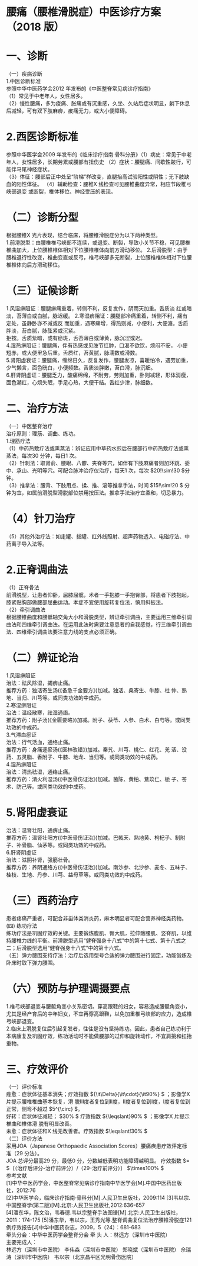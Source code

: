 # 腰痛（腰椎滑脱症）中医诊疗方案 （2018 版）  
# 一、诊断  
（一）疾病诊断  
1.中医诊断标准  
参照中华中医药学会2012 年发布的《中医整脊常见病诊疗指南》  
（1）常见于中老年人，女性居多。  
（2）慢性腰痛，多为痠痛、胀痛或有沉重感，久坐、久站后症状明显，躺下休息后减轻，可有双下肢麻痹，痠痛无力，或大小便障碍。  
# 2.西医诊断标准  
参照中华医学会2009 年发布的《临床诊疗指南·骨科分册》（1）病史：常见于中老年人，女性居多，长期劳累或腰部有扭伤史 （2）症状：腰腿痛、间歇性跛行，可能伴马尾神经症状。  
（3）体征：腰部后正中处呈“阶梯”样改变，直腿抬高试验阳性或阴性；无下肢缺血的阳性体征。 （4）辅助检查：腰椎X 线检查可见腰椎曲度异常，相应节段椎弓峡部退变 或断裂，椎体移位、神经受压的表现。  
# （二）诊断分型  
根据腰椎X 光片表现，结合临床，将腰椎滑脱症分为以下两种类型。  
1.前滑脱型：由腰椎椎弓峡部不连续，或退变、断裂，导致小关节不稳，可见腰椎椎曲加大，上位腰椎椎体相对下位腰椎椎体向前方滑动移位。   2.后滑脱型：由于腰椎退行性改变，椎曲变直或反弓，椎弓峡部多无断裂，上位腰椎椎体相对下位腰椎椎体向后方滑动移位。  
# （三）证候诊断  
1.风湿痹阻证：腰腿痹痛重着，转侧不利，反复发作，阴雨天加重。舌质淡 红或暗淡，苔薄白或白腻，脉迟缓。 2.寒湿痹阻证：腰腿部冷痛重着，转侧不利，痛有定处，虽静卧亦不减或反 而加重，遇寒痛增，得热则减，小便利，大便溏。舌质胖淡，苔白腻，脉弦紧或沉紧。  
拒按。舌质紫暗，或有瘀斑，舌苔薄白或薄黄，脉沉涩或迟。  
4.湿热痹阻证：腰腿痛，伴有热感或见肢节红肿，口渴不欲饮，烦闷不安， 小便短赤，或大便里急后重。舌质红，苔黄腻，脉濡数或滑数。  
5.肾阳虚衰证：腰腿痛，缠绵日久，反复发作，腰腿发凉，喜暖怕冷，遇劳加重，少气懒言，面色晄白，小便频数。舌质淡胖嫩，苔白滑，脉沉细。  
6.肝肾阴虚证：腰腿乏力，酸痛绵绵，不耐劳，劳则加重，卧则减轻，形体消瘦，面色潮红，心烦失眠，手足心热，大便干结。舌红少津，脉细数。  
# 二、治疗方法  
（一）中医整脊治疗  
治疗原则：理筋、调曲、练功。  
1.理筋疗法  
（1）中药热敷疗法或熏蒸法：辨证应用中草药水煎后在腰部行中药热敷疗法或熏蒸法，每次30 分钟，每日1 次。  
（2）针刺法：取肾俞、腰眼、八髎、夹脊等穴，如伴有下肢麻痛者则加环跳、委中、承山、光明等穴。可配合脉冲治疗仪治疗，每天1 次，每次 $20\!\sim\!30 $分钟。  
（3）推拿法：腰背、下肢用点、揉、推、滚等推拿手法，时间 $15\!\sim\!20 $ 分钟为宜，如属前滑脱型滑脱部位禁用按压法。推拿手法治疗宜柔和，切忌暴力。  
# （4）针刀治疗  
（5）其他外治疗法：如走罐、拔罐、红外线照射、超声药物透入、电磁疗法、中药离子导入法等。  
# 2.正脊调曲法  
（1）正脊骨法  
前滑脱型，让患者仰卧，屈膝屈髋，术者一手抱膝一手抱臀部，将患者下肢抱起，膝紧贴胸部做腰部屈曲运动。本症不宜使用旋转复位法，慎用斜扳法。  
（2）牵引调曲法  
根据腰椎曲度和腰骶轴交角大小和滑脱类型，辨证牵引调曲，主要运用三维牵引调曲法和四维牵引调曲法。在运用此法时需要注意患者的自我感觉，行三维牵引调曲法、四维牵引调曲法要注意力线的支点必须正确。  
# （二）辨证论治  
1.风湿痹阻证  
治法：祛风除湿，蠲痹止痛。  
推荐方药：独活寄生汤(《备急千金要方》)加减。独活、桑寄生、牛膝、杜 仲、熟地、当归、川芎等。或同类功效的中成药。  
2.寒湿痹阻证  
治法：温经散寒，祛湿通络。  
推荐方药：附子汤(《金匮要略》)加减。附子、茯苓、人参、白术、白芍等。或同类功效的中成药。  
3.气滞血瘀证  
治法：行气活血，通络止痛。  
推荐方药：身痛逐瘀汤(《医林改错》)加减。秦艽、川芎、桃仁、红花、羌 活、没药、五灵脂、香附子、牛膝、地龙、当归等。或同类功效的中成药。  
4.湿热痹阻证  
治法：清热祛湿，通络止痛。  
推荐方药：清火利湿汤(《中医骨伤证治》)加减。茵陈、黄柏、薏苡仁、栀 子、苍术、防己等。或同类功效的中成药。  
# 5.肾阳虚衰证  
治法：温肾壮阳，通痹止痛。  
推荐方药：温肾壮阳方(《中医骨伤证治》)加减。巴戟天、熟地黄、枸杞子、制附子、补骨脂、仙茅等。或同类功效的中成药。  
6.肝肾阴虚证  
治法：滋阴补肾，强筋壮骨。  
推荐方药：养阴通络方(《中医骨伤证治》)加减。南沙参、北沙参、麦冬、五味子、桂枝、生地、丹参、川芎、益母草等。或同类功效的中成药。  
# （三）西药治疗  
患者疼痛严重者，可配合非甾体类消炎药，麻木明显者可配合营养神经类药物。  
(四) 练功疗法  
练功疗法是巩固疗效的关键。主要锻炼腹肌、臀大肌，拉伸髂腰肌、竖脊肌，以维持腰椎力线的平衡。前滑脱型选用“健脊强身十八式”中的第十七式、第十八式之二；后滑脱型选用“健脊强身十八式”中的第十六式。  
（五）弹力腰围支持疗法：治疗后选用型号合适的弹力腰围进行固定，功能锻炼及卧床时取下弹力腰围。  
# （六）预防与护理调摄要点  
1.椎弓峡部退变与腰骶角变小关系密切。穿高跟鞋的妇女，容易造成腰骶角变小，尤其是经产育后的中年妇女，不宜再穿高跟鞋，以免加重椎弓峡部的应力，造成椎弓峡部退变。  
2.临床上滑脱复位后引起复发者，往往是没有坚持练功。因此，患者自己练功利于本病康复及巩固疗效，练功活动时不能做腰部的过伸和旋转动作，不宜肩挑和扛抬重物。  
# 三、疗效评价  
（一）评价标准  
痊愈：症状体征基本消失；疗效指数 ${\it\Delta}{\it\cdot}{\it90\%} $ ；影像学X 片提示腰椎椎曲基本恢复，滑 脱Ⅲ度者复位到Ⅱ度，Ⅱ度者复位到Ⅰ度，Ⅰ度者复位到正常，侧弯不超过 $5^{\circ} $。  
好转：症状体征减轻； $30\% $ 疗效指数 ${\leqslant}90\% $ ；影像学X 片提示椎曲和椎体滑 脱有明显改善。  
未愈：症状体征和X 线无改善者。疗效指数 $\leqslant\!30\% $  
（二）评价方法  
采用JOA（Japanese Orthopaedic Association Scores）腰痛疾患疗效评定标准（29 分法）。  
JOA 总评分最高29 分，最低0 分，分数越低表明功能障碍越明显。 疗效指数 $= $〔（治疗后评分-治疗前评分）/（29-治疗前评分）〕 $\times100\% $  
参考文献  
[1]中华中医药学会，中医整脊常见病诊疗指南中华医学会[M].中国中医药出版社，2012:76  
[2]中华医学会，临床诊疗指南·骨科分[M].人民卫生出版社，2009:114 [3]韦以宗.中国整脊学(第二版)[M].北京:人民卫生出版社,2012:636-657  
[4]潘东华，陈文治，韦春德.韦以宗整脊手法图谱[M].北京:人民卫生出版社，2011：174-175  [5]潘东华，韦以宗，王秀光等.整脊调曲复位法治疗腰椎滑脱症121 例疗效报告[J]中华中医药杂志，2009，5（24）：681-683  
牵头分会：中华中医药学会整脊分会 牵 头 人：林远方（深圳市中医院）  
主要完成人：  
林远方（深圳市中医院） 李伟森（深圳市中医院） 郑晓斌（深圳市中医院） 佘瑞涛（深圳市中医院） 韦以宗（北京昌平区光明骨伤医院）  